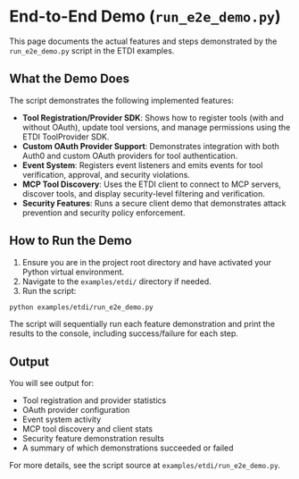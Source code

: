# End-to-End Demo (`run_e2e_demo.py`)

This page documents the actual features and steps demonstrated by the `run_e2e_demo.py` script in the ETDI examples.

## What the Demo Does

The script demonstrates the following implemented features:

- **Tool Registration/Provider SDK**: Shows how to register tools (with and without OAuth), update tool versions, and manage permissions using the ETDI ToolProvider SDK.
- **Custom OAuth Provider Support**: Demonstrates integration with both Auth0 and custom OAuth providers for tool authentication.
- **Event System**: Registers event listeners and emits events for tool verification, approval, and security violations.
- **MCP Tool Discovery**: Uses the ETDI client to connect to MCP servers, discover tools, and display security-level filtering and verification.
- **Security Features**: Runs a secure client demo that demonstrates attack prevention and security policy enforcement.

## How to Run the Demo

1. Ensure you are in the project root directory and have activated your Python virtual environment.
2. Navigate to the `examples/etdi/` directory if needed.
3. Run the script:

```bash
python examples/etdi/run_e2e_demo.py
```

The script will sequentially run each feature demonstration and print the results to the console, including success/failure for each step.

## Output

You will see output for:
- Tool registration and provider statistics
- OAuth provider configuration
- Event system activity
- MCP tool discovery and client stats
- Security feature demonstration results
- A summary of which demonstrations succeeded or failed

For more details, see the script source at `examples/etdi/run_e2e_demo.py`. 